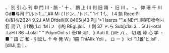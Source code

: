 、 別 引 心 刊 申 門 川 ‐ 脈 ‐ ’ 十 、 鵬 上 川 判 旧 踊 ・ 旧 川 。 ‐ 。 仰 珊 千 川 Gd■与司 F1ルト1,…′,## M: ( Iドン…‘トド、” 1イ 1 f,、 I 4 魁 ReceIPI 《)/&14/2()24 9.2J AM Dfdell(IX 8405(j43 Plji '>1 lasrzs "".e NEt*!.ll喧叩噌今i-i釘 罰’八〔i11鯵,1斗 ‘M iフ 《i的 REgLjldl、 l 側 37 ド:ら Sub[c1al 3. . 5(J i~otal .l.aH I 86 ~l.olal " " PdymOnI s l 壱I1il 淌1,〔i Auti IL ()ilE 八 、 切 覗 峠 心 学 ・ ■ ″ 誼 ご 和 ‐ 引延し ↑ 今 発 W』1冊 ThiAIIk Yoli 。 ロ ー 》 k:I '1.1錐'と,lsF .[dllJi,圭 | 、